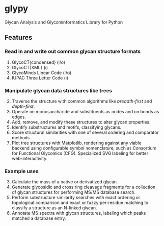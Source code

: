 # glypy
Glycan Analysis and Glycominformatics Library for Python

## Features

### Read in and write out common glycan structure formats
1. GlycoCT{condensed} (i/o)
1. GlycoCT{XML} (i)
1. GlycoMinds Linear Code (i/o)
1. IUPAC Three Letter Code (i)

### Manipulate glycan data structures like trees
2. Traverse the structure with common algorithms like *breadth-first* and *depth-first*.
2. Operate on monosaccharide and substituents as nodes and on bonds as edges.
2. Add, remove, and modify these structures to alter glycan properties.
3. Identify substructures and motifs, classifying glycans.
4. Score structural similarities with one of several ordering and comparator methods.
6. Plot tree structures with Matplotlib, rendering against any viable backend using configurable symbol nomenclature, such as Consortium for Functional Glycomics (CFG). Specialized SVG labeling for better web-interactivity.

### Example uses
3. Calculate the mass of a native or derivatized glycan.
3. Generate glycosidic and cross ring cleavage fragments for a collection of glycan structures for performing MS/MS database search.
3. Perform substructure similarity searches with exact ordering or topological comparison and exact or fuzzy per-residue matching to classify a structure as an N-linked glycan.
3. Annotate MS spectra with glycan structures, labeling which peaks matched a database entry.
